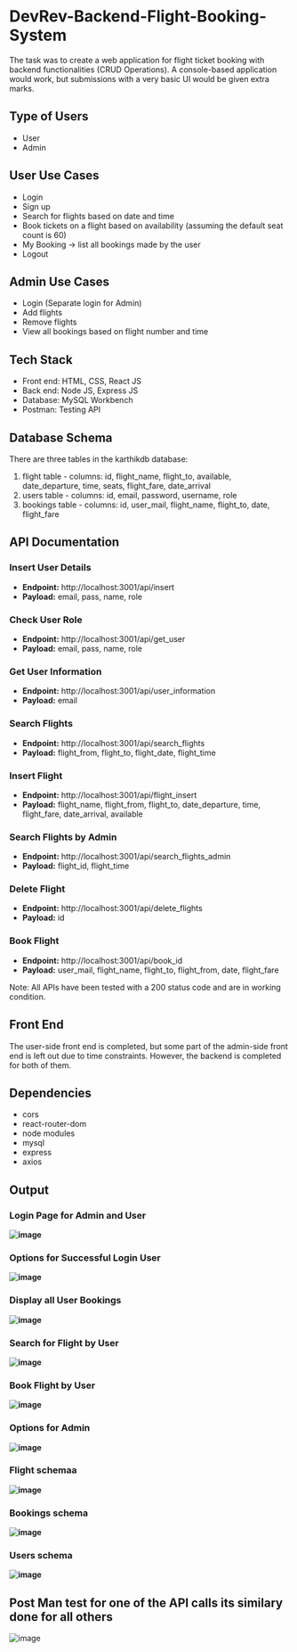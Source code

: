 # DevRev-Backend-Flight-Booking-System
The task was to create a web application for flight ticket booking with backend functionalities (CRUD Operations). A console-based application would work, but submissions with a very basic UI would be given extra marks.

## Type of Users

- User
- Admin

## User Use Cases

- Login
- Sign up
- Search for flights based on date and time
- Book tickets on a flight based on availability (assuming the default seat count is 60)
- My Booking -> list all bookings made by the user
- Logout

## Admin Use Cases

- Login (Separate login for Admin)
- Add flights
- Remove flights
- View all bookings based on flight number and time

## Tech Stack

- Front end: HTML, CSS, React JS
- Back end: Node JS, Express JS
- Database: MySQL Workbench
- Postman: Testing API

## Database Schema

There are three tables in the karthikdb database:

1. flight table - columns: id, flight_name, flight_to, available, date_departure, time, seats, flight_fare, date_arrival
2. users table - columns: id, email, password, username, role
3. bookings table - columns: id, user_mail, flight_name, flight_to, date, flight_fare

## API Documentation

### Insert User Details

- **Endpoint:** http://localhost:3001/api/insert
- **Payload:** email, pass, name, role

### Check User Role

- **Endpoint:** http://localhost:3001/api/get_user
- **Payload:** email, pass, name, role

### Get User Information

- **Endpoint:** http://localhost:3001/api/user_information
- **Payload:** email

### Search Flights

- **Endpoint:** http://localhost:3001/api/search_flights
- **Payload:** flight_from, flight_to, flight_date, flight_time

### Insert Flight

- **Endpoint:** http://localhost:3001/api/flight_insert
- **Payload:** flight_name, flight_from, flight_to, date_departure, time, flight_fare, date_arrival, available

### Search Flights by Admin

- **Endpoint:** http://localhost:3001/api/search_flights_admin
- **Payload:** flight_id, flight_time

### Delete Flight

- **Endpoint:** http://localhost:3001/api/delete_flights
- **Payload:** id

### Book Flight

- **Endpoint:** http://localhost:3001/api/book_id
- **Payload:** user_mail, flight_name, flight_to, flight_from, date, flight_fare

Note: All APIs have been tested with a 200 status code and are in working condition.

## Front End

The user-side front end is completed, but some part of the admin-side front end is left out due to time constraints. However, the backend is completed for both of them.

## Dependencies

- cors
- react-router-dom
- node modules
- mysql
- express
- axios

## Output

### Login Page for Admin and User

**![image](https://user-images.githubusercontent.com/84908359/233592619-e38af0d5-b567-4bb1-9511-5bc28fb592d7.png)**

### Options for Successful Login User

**![image](https://user-images.githubusercontent.com/84908359/233592758-64907dcf-97cc-4b2f-8141-9d3ffc1bb653.png)**

### Display all User Bookings

**![image](https://user-images.githubusercontent.com/84908359/233592809-460a4692-c671-4a27-8cac-065ee18f6088.png)**

### Search for Flight by User

**![image](https://user-images.githubusercontent.com/84908359/233593045-9cffe6db-4b6b-4c0e-9c7c-de11e2c25055.png)**

### Book Flight by User

**![image](https://user-images.githubusercontent.com/84908359/233593178-f026351a-0d75-4ad6-ad05-68cf1dace20d.png)**

### Options for Admin

**![image](https://user-images.githubusercontent.com/84908359/233593275-d2dadc1b-01c6-4047-84ed-27ac98298714.png)**

### Flight schemaa
**![image](https://user-images.githubusercontent.com/84908359/233596509-188c4a8a-a309-4ec7-b86c-1088e650a6a8.png)**

### Bookings schema
**![image](https://user-images.githubusercontent.com/84908359/233596656-4721c2d6-e053-4577-8ea5-fd600dde07ea.png)**

### Users schema
**![image](https://user-images.githubusercontent.com/84908359/233596812-ab640778-2380-4941-8d6a-d99d6f659373.png)**

## Post Man test for one of the API calls its similary done for all others
![image](https://user-images.githubusercontent.com/84908359/233597077-b332feba-9362-4bd2-a34a-0225dc0816f3.png)


<!-- 
Output-
Login Page for admin and user
![image](https://user-images.githubusercontent.com/84908359/233592619-e38af0d5-b567-4bb1-9511-5bc28fb592d7.png)
Options for successful login user
![image](https://user-images.githubusercontent.com/84908359/233592758-64907dcf-97cc-4b2f-8141-9d3ffc1bb653.png)
display all user bookings
![image](https://user-images.githubusercontent.com/84908359/233592809-460a4692-c671-4a27-8cac-065ee18f6088.png)
Search for flight by user
![image](https://user-images.githubusercontent.com/84908359/233593045-9cffe6db-4b6b-4c0e-9c7c-de11e2c25055.png)
Book flight by user
![image](https://user-images.githubusercontent.com/84908359/233593178-f026351a-0d75-4ad6-ad05-68cf1dace20d.png)
Options for Admin
![image](https://user-images.githubusercontent.com/84908359/233593275-d2dadc1b-01c6-4047-84ed-27ac98298714.png) -->






